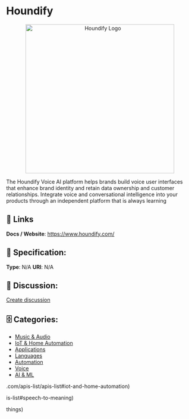 # Houndify
<p align="center">
    <img width="400" src="https://raw.githubusercontent.com/apis-list/apis-list/main/apis/houndify/logo_256x256.png" alt="Houndify Logo"/>
</p>

The Houndify Voice AI platform helps brands build voice user interfaces that enhance brand identity and retain data ownership and customer relationships. Integrate voice and conversational intelligence into your products through an independent platform that is always learning

##  🔗 Links
**Docs / Website**: https://www.houndify.com/

## 🧬 Specification:
**Type**: N/A
**URI**: N/A

## 💬 Discussion:
[Create discussion](https://github.com/apis-list/apis-list/discussions/new)

## 🗄️ Categories:
- [Music & Audio](https://github.com/apis-list/apis-list#music-and-audio)
- [IoT & Home Automation](https://github.com/apis-list/apis-list#iot-and-home-automation)
- [Applications](https://github.com/apis-list/apis-list#applications)
- [Languages](https://github.com/apis-list/apis-list#languages)
- [Automation](https://github.com/apis-list/apis-list#automation)
- [Voice](https://github.com/apis-list/apis-list#voice)
- [AI & ML](https://github.com/apis-list/apis-list#ai-and-ml)







.com/apis-list/apis-list#iot-and-home-automation)



is-list#speech-to-meaning)



things)



